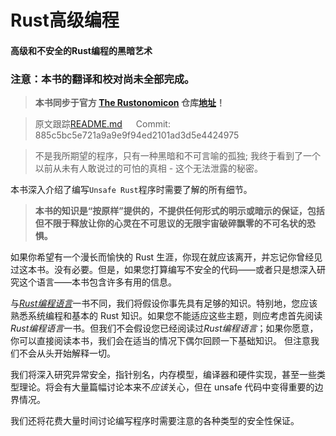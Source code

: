 # Rust高级编程

#### 高级和不安全的Rust编程的黑暗艺术

### 注意：本书的翻译和校对尚未全部完成。

> **本书同步于官方 [The Rustonomicon](https://doc.rust-lang.org/nomicon/) 仓库[地址](https://github.com/rust-lang-nursery/nomicon)！**

> 原文跟踪[README.md](https://github.com/rust-lang-nursery/nomicon/blob/master/src/README.md) &emsp; Commit: 885c5bc5e721a9a9e9f94ed2101ad3d5e4424975

> 不是我所期望的程序，只有一种黑暗和不可言喻的孤独; 我终于看到了一个以前从未有人敢说过的可怕的真相 - 这个无法泄露的秘密。

本书深入介绍了编写`Unsafe Rust`程序时需要了解的所有细节。

> **本书的知识是“按原样”提供的，不提供任何形式的明示或暗示的保证，包括但不限于释放让你的心灵在不可思议的无限宇宙破碎飘零的不可名状的恐惧。**

如果你希望有一个漫长而愉快的 Rust 生涯，你现在就应该离开，并忘记你曾经见过这本书。没有必要。但是，如果您打算编写不安全的代码——或者只是想深入研究这个语言——本书包含许多有用的信息。

与[*Rust编程语言*](https://rustlang-cn.org/office/rust/book/)一书不同，我们将假设你事先具有足够的知识。特别地，您应该熟悉系统编程和基本的 Rust 知识。如果您不能适应这些主题，则应考虑首先阅读*Rust编程语言*一书。但我们不会假设您已经阅读过*Rust编程语言*；如果你愿意，你可以直接阅读本书，我们会在适当的情况下偶尔回顾一下基础知识。 但注意我们不会从头开始解释一切。

我们将深入研究异常安全，指针别名，内存模型，编译器和硬件实现，甚至一些类型理论。将会有大量篇幅讨论本来不*应该*关心，但在 unsafe 代码中变得重要的边界情况。

我们还将花费大量时间讨论编写程序时需要注意的各种类型的安全性保证。
